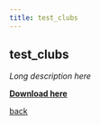 ```yaml
---
title: test_clubs
---
```


## test_clubs ##

_Long description here_

[**Download here**](/packages/test_clubs.package)

[back]((../../../))
